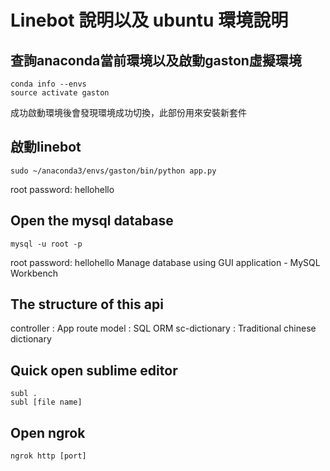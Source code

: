 # Linebot 說明以及 ubuntu 環境說明
## 查詢anaconda當前環境以及啟動gaston虛擬環境
```
conda info --envs
source activate gaston
```
成功啟動環境後會發現環境成功切換，此部份用來安裝新套件

## 啟動linebot
```
sudo ~/anaconda3/envs/gaston/bin/python app.py
```
root password: hellohello

## Open the mysql database
```
mysql -u root -p
```
root password: hellohello
Manage database using GUI application - MySQL Workbench

## The structure of this api
controller : App route
model : SQL ORM
sc-dictionary : Traditional chinese dictionary

## Quick open sublime editor
```
subl .
subl [file name]
```

## Open ngrok
```
ngrok http [port]
```


